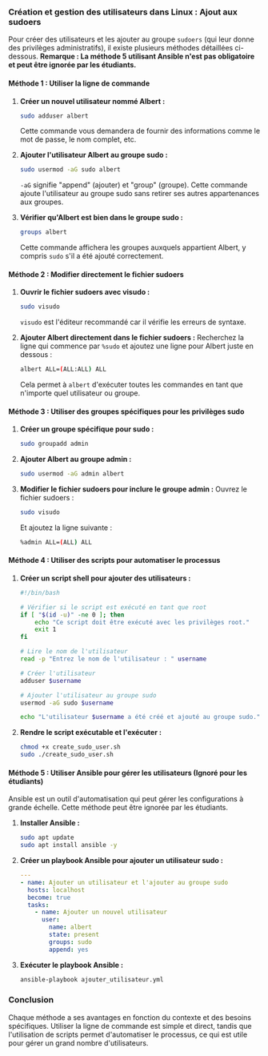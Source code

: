 ### Création et gestion des utilisateurs dans Linux : Ajout aux sudoers

Pour créer des utilisateurs et les ajouter au groupe `sudoers` (qui leur donne des privilèges administratifs), il existe plusieurs méthodes détaillées ci-dessous. **Remarque : La méthode 5 utilisant Ansible n'est pas obligatoire et peut être ignorée par les étudiants.**

#### Méthode 1 : Utiliser la ligne de commande

1. **Créer un nouvel utilisateur nommé Albert :**
   ```bash
   sudo adduser albert
   ```

   Cette commande vous demandera de fournir des informations comme le mot de passe, le nom complet, etc.

2. **Ajouter l'utilisateur Albert au groupe sudo :**
   ```bash
   sudo usermod -aG sudo albert
   ```

   `-aG` signifie "append" (ajouter) et "group" (groupe). Cette commande ajoute l'utilisateur au groupe sudo sans retirer ses autres appartenances aux groupes.

3. **Vérifier qu'Albert est bien dans le groupe sudo :**
   ```bash
   groups albert
   ```

   Cette commande affichera les groupes auxquels appartient Albert, y compris `sudo` s'il a été ajouté correctement.

#### Méthode 2 : Modifier directement le fichier sudoers

1. **Ouvrir le fichier sudoers avec visudo :**
   ```bash
   sudo visudo
   ```

   `visudo` est l'éditeur recommandé car il vérifie les erreurs de syntaxe.

2. **Ajouter Albert directement dans le fichier sudoers :**
   Recherchez la ligne qui commence par `%sudo` et ajoutez une ligne pour Albert juste en dessous :
   ```bash
   albert ALL=(ALL:ALL) ALL
   ```

   Cela permet à `albert` d'exécuter toutes les commandes en tant que n'importe quel utilisateur ou groupe.

#### Méthode 3 : Utiliser des groupes spécifiques pour les privilèges sudo

1. **Créer un groupe spécifique pour sudo :**
   ```bash
   sudo groupadd admin
   ```

2. **Ajouter Albert au groupe admin :**
   ```bash
   sudo usermod -aG admin albert
   ```

3. **Modifier le fichier sudoers pour inclure le groupe admin :**
   Ouvrez le fichier sudoers :
   ```bash
   sudo visudo
   ```

   Et ajoutez la ligne suivante :
   ```bash
   %admin ALL=(ALL) ALL
   ```

#### Méthode 4 : Utiliser des scripts pour automatiser le processus

1. **Créer un script shell pour ajouter des utilisateurs :**
   ```bash
   #!/bin/bash

   # Vérifier si le script est exécuté en tant que root
   if [ "$(id -u)" -ne 0 ]; then
       echo "Ce script doit être exécuté avec les privilèges root."
       exit 1
   fi

   # Lire le nom de l'utilisateur
   read -p "Entrez le nom de l'utilisateur : " username

   # Créer l'utilisateur
   adduser $username

   # Ajouter l'utilisateur au groupe sudo
   usermod -aG sudo $username

   echo "L'utilisateur $username a été créé et ajouté au groupe sudo."
   ```

2. **Rendre le script exécutable et l'exécuter :**
   ```bash
   chmod +x create_sudo_user.sh
   sudo ./create_sudo_user.sh
   ```

#### Méthode 5 : Utiliser Ansible pour gérer les utilisateurs (Ignoré pour les étudiants)

Ansible est un outil d'automatisation qui peut gérer les configurations à grande échelle. Cette méthode peut être ignorée par les étudiants.

1. **Installer Ansible :**
   ```bash
   sudo apt update
   sudo apt install ansible -y
   ```

2. **Créer un playbook Ansible pour ajouter un utilisateur sudo :**
   ```yaml
   ---
   - name: Ajouter un utilisateur et l'ajouter au groupe sudo
     hosts: localhost
     become: true
     tasks:
       - name: Ajouter un nouvel utilisateur
         user:
           name: albert
           state: present
           groups: sudo
           append: yes
   ```

3. **Exécuter le playbook Ansible :**
   ```bash
   ansible-playbook ajouter_utilisateur.yml
   ```

### Conclusion

Chaque méthode a ses avantages en fonction du contexte et des besoins spécifiques. Utiliser la ligne de commande est simple et direct, tandis que l'utilisation de scripts permet d'automatiser le processus, ce qui est utile pour gérer un grand nombre d'utilisateurs.
